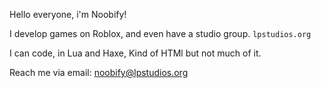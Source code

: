 Hello everyone, i'm Noobify!

I develop games on Roblox, and even have a studio group. `lpstudios.org`

I can code, in Lua and Haxe, Kind of HTMl but not much of it.


Reach me via email: noobify@lpstudios.org

